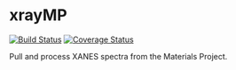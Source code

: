 # xrayMP

[![Build Status](https://travis-ci.org/x94carbone/xrayMP.svg?branch=master)](https://travis-ci.org/x94carbone/xrayMP)
[![Coverage Status](https://coveralls.io/repos/github/x94carbone/xrayMP/badge.svg?branch=master)](https://coveralls.io/github/x94carbone/xrayMP?branch=master)

Pull and process XANES spectra from the Materials Project.
